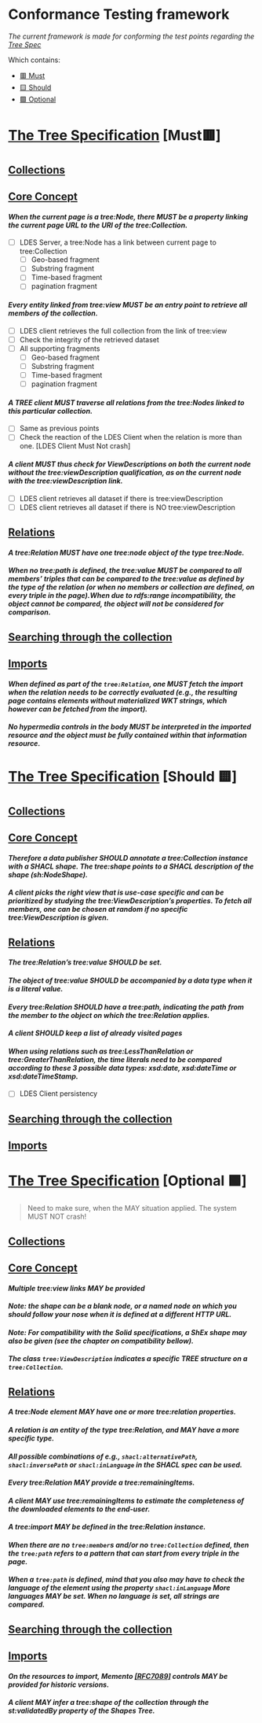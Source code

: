 # Conformance Testing framework 
*The current framework is made for conforming the test points regarding the [Tree Spec](https://treecg.github.io/specification/)*

Which contains:
 - [🟥 Must](#the-tree-specification-must-) 
 - [🟨 Should](#the-tree-specification-should-)
 - [🟩 Optional](#the-tree-specification-optional-)



# [The Tree Specification](https://treecg.github.io/specification/#introduction) [Must🟥]

## [Collections](https://treecg.github.io/specification/#introduction)
## [Core Concept](https://treecg.github.io/specification/#core-concepts)
#### *When the current page is a tree:Node, there MUST be a property linking the current page URL to the URI of the tree:Collection.*
		    

 - [ ] LDES Server, a tree:Node has a link between current page to tree:Collection
	 - [ ]  Geo-based fragment 
	 - [ ]  Substring fragment
	 - [ ]  Time-based fragment
	 - [ ]  pagination fragment 

####  *Every entity linked from tree:view MUST be an entry point to retrieve all members of the collection.*	

 - [ ] LDES client retrieves the full collection from the link of  tree:view
 - [ ] Check the integrity of the retrieved dataset
 - [ ] All supporting fragments
	 - [ ]  Geo-based fragment 
	 - [ ]  Substring fragment
	 - [ ]  Time-based fragment
	 - [ ]  pagination fragment 

####	*A TREE client MUST traverse all relations from the tree:Nodes linked to this particular collection.*

 - [ ] Same as previous points
 - [ ] Check the reaction of the LDES Client when the relation is more than one. [LDES Client Must Not crash]
 
####	*A client MUST thus check for ViewDescriptions on both the current node without the tree:viewDescription qualification, as on the current node with the tree:viewDescription link.*
	
 - [ ] LDES client retrieves all dataset if there is tree:viewDescription
 - [ ] LDES client retrieves all dataset if there is NO tree:viewDescription

## [Relations](https://treecg.github.io/specification/#relations)
####	*A tree:Relation MUST have one tree:node object of the type tree:Node.*

####	*When no tree:path is defined, the tree:value MUST be compared to all members’ triples that can be compared to the tree:value as defined by the type of the relation (or when no members or collection are defined, on every triple in the page).When due to rdfs:range incompatibility, the object cannot be compared, the object will not be considered for comparison.*

## [Searching through the collection](https://treecg.github.io/specification/#searching)
## [Imports](https://treecg.github.io/specification/#imports)

####    *When defined as part of the `tree:Relation`, one MUST fetch the import when the relation needs to be correctly evaluated (e.g., the resulting page contains elements without materialized WKT strings, which however can be fetched from the import).*

####     *No hypermedia controls in the body MUST be interpreted in the imported resource and the object must be fully contained within that information resource.*


# [The Tree Specification](https://treecg.github.io/specification/#introduction) [Should 🟨]
##	[Collections](https://treecg.github.io/specification/#introduction)
##	[Core Concept](https://treecg.github.io/specification/#core-concepts)
#### *Therefore a data publisher SHOULD annotate a tree:Collection instance with a SHACL shape. The tree:shape points to a SHACL description of the shape (sh:NodeShape).*
#### *A client picks the right view that is use-case specific and can be prioritized by studying the tree:ViewDescription’s properties. To fetch all members, one can be chosen at random if no specific tree:ViewDescription is given.*
##	[Relations](https://treecg.github.io/specification/#relations)
#### *The tree:Relation’s tree:value SHOULD be set.*
#### *The object of tree:value SHOULD be accompanied by a data type when it is a literal value.*
#### *Every tree:Relation SHOULD have a tree:path, indicating the path from the member to the object on which the tree:Relation applies.*
#### *A client SHOULD keep a list of already visited pages*
#### *When using relations such as tree:LessThanRelation or tree:GreaterThanRelation, the time literals need to be compared according to these 3 possible data types: xsd:date, xsd:dateTime or xsd:dateTimeStamp.*

 - [ ] LDES Client persistency
## [Searching through the collection](https://treecg.github.io/specification/#searching)
## [Imports](https://treecg.github.io/specification/#imports)

# [The Tree Specification](https://treecg.github.io/specification/#introduction) [Optional 🟩]

> Need to make sure, when the MAY situation applied. The system MUST NOT crash!
##	[Collections](https://treecg.github.io/specification/#introduction)
##	[Core Concept](https://treecg.github.io/specification/#core-concepts)
####	*Multiple tree:view links MAY be provided*
####	*Note: the shape can be a blank node, or a named node on which you should follow your nose when it is defined at a different HTTP URL.*
####	*Note: For compatibility with the Solid specifications, a ShEx shape may also be given (see the chapter on compatibility bellow).*
####	*The class `tree:ViewDescription` indicates a specific TREE structure on a `tree:Collection`.*

##	[Relations](https://treecg.github.io/specification/#relations)

####  *A tree:Node element MAY have one or more tree:relation properties.*
####	*A relation is an entity of the type tree:Relation, and MAY have a more specific type.*
####	*All possible combinations of e.g., `shacl:alternativePath`, `shacl:inversePath` or `shacl:inLanguage` in the SHACL spec can be used.*
####	*Every tree:Relation MAY provide a tree:remainingItems.*
####	*A client MAY use tree:remainingItems to estimate the completeness of the downloaded elements to the end-user.*
####	*A tree:import MAY be defined in the tree:Relation instance.*
####	*When there are no `tree:member`s and/or no `tree:Collection` defined, then the `tree:path` refers to a pattern that can start from every triple in the page.*
####	*When a `tree:path` is defined, mind that you also may have to check the language of the element using the property `shacl:inLanguage` More languages MAY be set. When no language is set, all strings are compared.*

## [Searching through the collection](https://treecg.github.io/specification/#searching)
## [Imports](https://treecg.github.io/specification/#imports)
####	*On the resources to import, Memento [[RFC7089]](https://treecg.github.io/specification/#biblio-rfc7089) controls MAY be provided for historic versions.*

 ####	*A client MAY infer a tree:shape of the collection through the st:validatedBy property of the Shapes Tree.*
